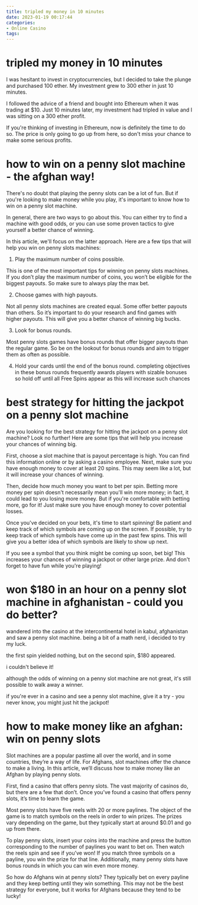 ```yaml
---
title: tripled my money in 10 minutes
date: 2023-01-19 00:17:44
categories:
- Online Casino
tags:
---
```



#  tripled my money in 10 minutes

I was hesitant to invest in cryptocurrencies, but I decided to take the plunge and purchased 100 ether. My investment grew to 300 ether in just 10 minutes.

I followed the advice of a friend and bought into Ethereum when it was trading at $10. Just 10 minutes later, my investment had tripled in value and I was sitting on a 300 ether profit.

If you're thinking of investing in Ethereum, now is definitely the time to do so. The price is only going to go up from here, so don't miss your chance to make some serious profits.

#  how to win on a penny slot machine - the afghan way!

There's no doubt that playing the penny slots can be a lot of fun. But if you're looking to make money while you play, it's important to know how to win on a penny slot machine.

In general, there are two ways to go about this. You can either try to find a machine with good odds, or you can use some proven tactics to give yourself a better chance of winning.

In this article, we'll focus on the latter approach. Here are a few tips that will help you win on penny slots machines:

1) Play the maximum number of coins possible.

This is one of the most important tips for winning on penny slots machines. If you don’t play the maximum number of coins, you won’t be eligible for the biggest payouts. So make sure to always play the max bet.

2) Choose games with high payouts.

Not all penny slots machines are created equal. Some offer better payouts than others. So it’s important to do your research and find games with higher payouts. This will give you a better chance of winning big bucks.

3) Look for bonus rounds.

Most penny slots games have bonus rounds that offer bigger payouts than the regular game. So be on the lookout for bonus rounds and aim to trigger them as often as possible.

4) Hold your cards until the end of the bonus round.
completing objectives in these bonus rounds frequently awards players with sizable bonuses so hold off until all Free Spins appear as this will increase such chances

#  best strategy for hitting the jackpot on a penny slot machine

Are you looking for the best strategy for hitting the jackpot on a penny slot machine? Look no further! Here are some tips that will help you increase your chances of winning big.

First, choose a slot machine that is payout percentage is high. You can find this information online or by asking a casino employee. Next, make sure you have enough money to cover at least 20 spins. This may seem like a lot, but it will increase your chances of winning.

Then, decide how much money you want to bet per spin. Betting more money per spin doesn't necessarily mean you'll win more money; in fact, it could lead to you losing more money. But if you're comfortable with betting more, go for it! Just make sure you have enough money to cover potential losses.

Once you've decided on your bets, it's time to start spinning! Be patient and keep track of which symbols are coming up on the screen. If possible, try to keep track of which symbols have come up in the past few spins. This will give you a better idea of which symbols are likely to show up next.

If you see a symbol that you think might be coming up soon, bet big! This increases your chances of winning a jackpot or other large prize. And don't forget to have fun while you're playing!

#  won $180 in an hour on a penny slot machine in afghanistan - could you do better?

 wandered into the casino at the intercontinental hotel in kabul, afghanistan and saw a penny slot machine. being a bit of a math nerd, i decided to try my luck.

the first spin yielded nothing, but on the second spin, $180 appeared.

i couldn't believe it!

although the odds of winning on a penny slot machine are not great, it's still possible to walk away a winner.

if you're ever in a casino and see a penny slot machine, give it a try - you never know, you might just hit the jackpot!

#  how to make money like an afghan: win on penny slots

Slot machines are a popular pastime all over the world, and in some countries, they’re a way of life. For Afghans, slot machines offer the chance to make a living. In this article, we’ll discuss how to make money like an Afghan by playing penny slots.

First, find a casino that offers penny slots. The vast majority of casinos do, but there are a few that don’t. Once you’ve found a casino that offers penny slots, it’s time to learn the game.

Most penny slots have five reels with 20 or more paylines. The object of the game is to match symbols on the reels in order to win prizes. The prizes vary depending on the game, but they typically start at around $0.01 and go up from there.

To play penny slots, insert your coins into the machine and press the button corresponding to the number of paylines you want to bet on. Then watch the reels spin and see if you’ve won! If you match three symbols on a payline, you win the prize for that line. Additionally, many penny slots have bonus rounds in which you can win even more money.

So how do Afghans win at penny slots? They typically bet on every payline and they keep betting until they win something. This may not be the best strategy for everyone, but it works for Afghans because they tend to be lucky!